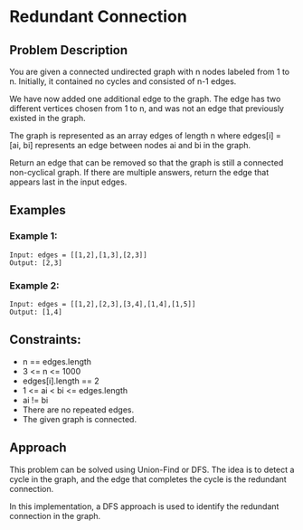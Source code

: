 # Redundant Connection

## Problem Description

You are given a connected undirected graph with n nodes labeled from 1 to n. Initially, it contained no cycles and consisted of n-1 edges.

We have now added one additional edge to the graph. The edge has two different vertices chosen from 1 to n, and was not an edge that previously existed in the graph.

The graph is represented as an array edges of length n where edges[i] = [ai, bi] represents an edge between nodes ai and bi in the graph.

Return an edge that can be removed so that the graph is still a connected non-cyclical graph. If there are multiple answers, return the edge that appears last in the input edges.

## Examples

### Example 1:
```
Input: edges = [[1,2],[1,3],[2,3]]
Output: [2,3]
```

### Example 2:
```
Input: edges = [[1,2],[2,3],[3,4],[1,4],[1,5]]
Output: [1,4]
```

## Constraints:
- n == edges.length
- 3 <= n <= 1000
- edges[i].length == 2
- 1 <= ai < bi <= edges.length
- ai != bi
- There are no repeated edges.
- The given graph is connected.

## Approach
This problem can be solved using Union-Find or DFS. The idea is to detect a cycle in the graph, and the edge that completes the cycle is the redundant connection.

In this implementation, a DFS approach is used to identify the redundant connection in the graph.